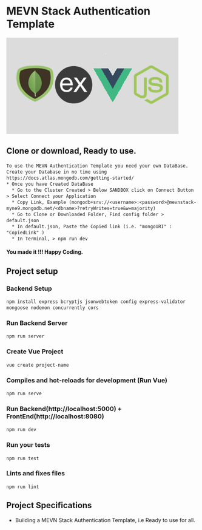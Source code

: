 # MEVN Stack Authentication Template

![MEVN Logo](/client/src/assets/MEVN.png)

## Clone or download, Ready to use.

```
To use the MEVN Authentication Template you need your own DataBase.
Create your Database in no time using https://docs.atlas.mongodb.com/getting-started/
* Once you have Created DataBase
  * Go to the Cluster Created > Below SANDBOX click on Connect Button > Select Connect your Application
  * Copy Link, Example (mongodb+srv://<username>:<password>@mevnstack-myne9.mongodb.net/<dbname>?retryWrites=true&w=majority)
  * Go to Clone or Downloaded Folder, Find config folder > default.json
  * In default.json, Paste the Copied link (i.e. "mongoURI" : "CopiedLink" )
  * In Terminal, > npm run dev
```

#### You made it !!! Happy Coding.

## Project setup

### Backend Setup

```
npm install express bcryptjs jsonwebtoken config express-validator mongoose nodemon concurrently cors
```

### Run Backend Server

```
npm run server
```

### Create Vue Project

```
vue create project-name
```

### Compiles and hot-reloads for development (Run Vue)

```
npm run serve
```

### Run Backend(http://localhost:5000) + FrontEnd(http://localhost:8080)

```
npm run dev
```

### Run your tests

```
npm run test
```

### Lints and fixes files

```
npm run lint
```

## Project Specifications

- Building a MEVN Stack Authentication Template, i.e Ready to use for all.
